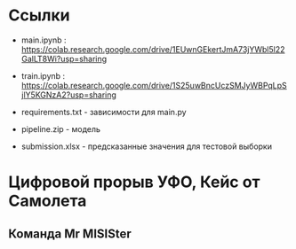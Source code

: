 # Ссылки
* main.ipynb : https://colab.research.google.com/drive/1EUwnGEkertJmA73jYWbl5l22GalLT8Wi?usp=sharing
* train.ipynb : https://colab.research.google.com/drive/1S25uwBncUczSMJyWBPqLpSjlY5KGNzA2?usp=sharing

* requirements.txt - зависимости для main.py
* pipeline.zip - модель
* submission.xlsx - предсказанные значения для тестовой выборки

# Цифровой прорыв УФО, Кейс от Самолета
## Команда Mr MISISter
